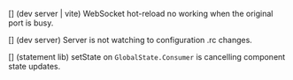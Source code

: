 [] (dev server | vite) WebSocket hot-reload no working when the original port is busy.

[] (dev server) Server is not watching to configuration .rc changes.

[] (statement lib) setState on `GlobalState.Consumer` is cancelling component state updates.